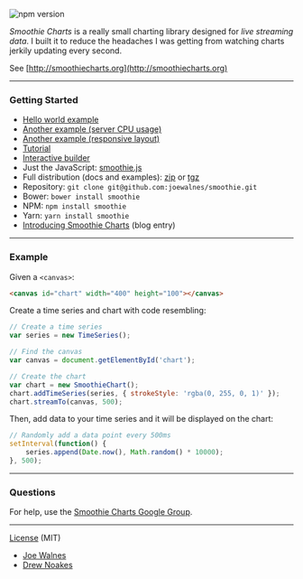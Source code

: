 ![npm version](https://img.shields.io/npm/v/smoothie.svg)

*Smoothie Charts* is a really small charting library designed for _live
streaming data_. I built it to reduce the headaches I was getting from
watching charts jerkily updating every second.

See [http://smoothiecharts.org](http://smoothiecharts.org)

---

### Getting Started

*   [Hello world example](http://smoothiecharts.org/examples/example1.html)
*   [Another example (server CPU usage)](http://smoothiecharts.org/examples/server-load.html)
*   [Another example (responsive layout)](http://smoothiecharts.org/examples/responsive.html)
*   [Tutorial](http://smoothiecharts.org/tutorial.html)
*   [Interactive builder](http://smoothiecharts.org/builder/)
*   Just the JavaScript: [smoothie.js](http://github.com/joewalnes/smoothie/raw/master/smoothie.js)
*   Full distribution (docs and examples): [zip](http://github.com/joewalnes/smoothie/zipball/master) or [tgz](http://github.com/joewalnes/smoothie/tarball/master)
*   Repository: `git clone git@github.com:joewalnes/smoothie.git`
*   Bower: `bower install smoothie`
*   NPM: `npm install smoothie`
*   Yarn: `yarn install smoothie`
*   [Introducing Smoothie Charts](http://joewalnes.com/2010/08/10/introducing-smoothie-charts/) (blog entry)

---

### Example

Given a `<canvas>`:

```html
<canvas id="chart" width="400" height="100"></canvas>
```

Create a time series and chart with code resembling:

```js
// Create a time series
var series = new TimeSeries();

// Find the canvas
var canvas = document.getElementById('chart');

// Create the chart
var chart = new SmoothieChart();
chart.addTimeSeries(series, { strokeStyle: 'rgba(0, 255, 0, 1)' });
chart.streamTo(canvas, 500);
```

Then, add data to your time series and it will be displayed on the chart:

```js
// Randomly add a data point every 500ms
setInterval(function() {
    series.append(Date.now(), Math.random() * 10000);
}, 500);
```

---

### Questions

For help, use the [Smoothie Charts Google Group](http://groups.google.com/group/smoothie-charts).

---

[License](http://smoothiecharts.org/LICENSE.txt) (MIT)

- [Joe Walnes](https://joewalnes.com/)
- [Drew Noakes](https://drewnoakes.com/)

